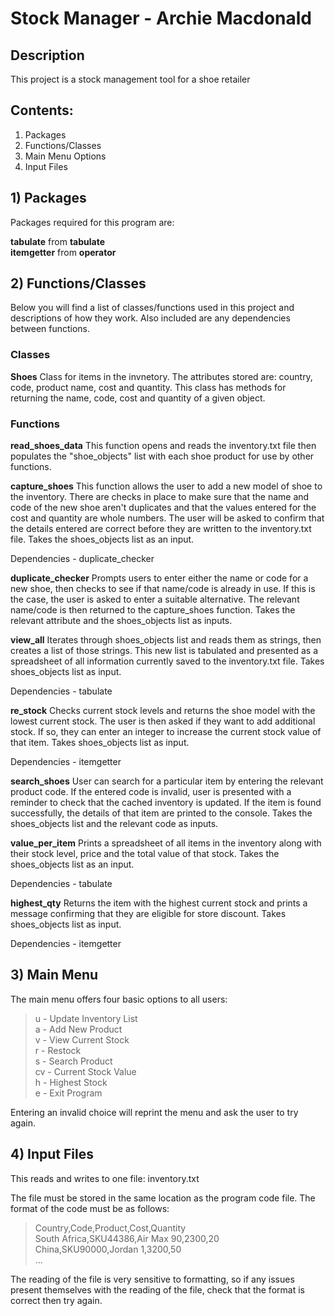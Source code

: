 # Stock Manager - Archie Macdonald #

## Description ##
 This project is a stock management tool for a shoe retailer

## Contents: ##
1. Packages
2. Functions/Classes
3. Main Menu Options
4. Input Files

## 1) Packages ##

Packages required for this program are:

__tabulate__ from __tabulate__  
__itemgetter__ from __operator__

## 2) Functions/Classes ##

 Below you will find a list of classes/functions used in this project
 and descriptions of how they work. Also included are any
 dependencies between functions.

### Classes ###

 __Shoes__
 Class for items in the invnetory. The attributes stored
 are: country, code, product name, cost and quantity.
 This class has methods for returning the name, code, cost
 and quantity of a given object.
                       
### Functions ###

 __read_shoes_data__
 This function opens and reads the inventory.txt file
 then populates the "shoe_objects" list with each shoe
 product for use by other functions.
                     
 __capture_shoes__
 This function allows the user to add a new model of shoe
 to the inventory. There are checks in place to make sure
 that the name and code of the new shoe aren't duplicates
 and that the values entered for the cost and quantity are
 whole numbers. The user will be asked to confirm that the
 details entered are correct before they are written to the
 inventory.txt file. Takes the shoes_objects list as an input.
                       
 Dependencies - duplicate_checker
                       
 __duplicate_checker__
 Prompts users to enter either the name or code for a new
 shoe, then checks to see if that name/code is already in use.
 If this is the case, the user is asked to enter a suitable
 alternative. The relevant name/code is then returned to the
 capture_shoes function. Takes the relevant attribute and the
 shoes_objects list as inputs.
                       
 __view_all__
 Iterates through shoes_objects list and reads them as strings,
 then creates a list of those strings. This new list is tabulated
 and presented as a spreadsheet of all information currently saved
 to the inventory.txt file. Takes shoes_objects list as input.
                       
 Dependencies - tabulate
                       
 __re_stock__
 Checks current stock levels and returns the shoe model with
 the lowest current stock. The user is then asked if they want
 to add additional stock. If so, they can enter an integer to
 increase the current stock value of that item. Takes shoes_objects
 list as input.
                       
 Dependencies - itemgetter
                       
 __search_shoes__
 User can search for a particular item by entering the relevant
 product code. If the entered code is invalid, user is presented with
 a reminder to check that the cached inventory is updated. If the item
 is found successfully, the details of that item are printed to the
 console. Takes the shoes_objects list and the relevant code as inputs.
                       
 __value_per_item__
 Prints a spreadsheet of all items in the inventory along with their
 stock level, price and the total value of that stock. Takes the shoes_objects
 list as an input. 
                       
 Dependencies - tabulate
                       
 __highest_qty__
 Returns the item with the highest current stock and prints a message
 confirming that they are eligible for store discount. Takes shoes_objects
 list as input.
                       
 Dependencies - itemgetter


## 3) Main Menu ##

 The main menu offers four basic options to all users:

> u  - Update Inventory List  
> a  - Add New Product  
> v  - View Current Stock  
> r  - Restock  
> s  - Search Product  
> cv - Current Stock Value  
> h  - Highest Stock  
> e  - Exit Program  

 Entering an invalid choice will reprint the menu and ask the user to try
 again.
 
## 4) Input Files ##

 This reads and writes to one file: inventory.txt
 
 The file must be stored in the same location as the program code file. The
 format of the code must be as follows:
 
> Country,Code,Product,Cost,Quantity  
> South Africa,SKU44386,Air Max 90,2300,20  
> China,SKU90000,Jordan 1,3200,50  
> ...

The reading of the file is very sensitive to formatting, so if any issues
present themselves with the reading of the file, check that the format is
correct then try again.


